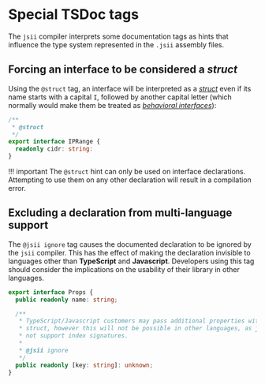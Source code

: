 # Special TSDoc tags

The `jsii` compiler interprets some documentation tags as hints that influence
the type system represented in the `.jsii` assembly files.

## Forcing an interface to be considered a *struct*

Using the `@struct` tag, an interface will be interpreted as a
[*struct*][struct] even if its name starts with a capital `I`, followed by
another capital letter (which normally would make them be treated as
[*behavioral interfaces*][interface]):

[struct]: ../../specification/2-type-system.md#structs
[interface]: ../../specification/2-type-system.md#behavioral-interfaces

```ts hl_lines="2"
/**
 * @struct
 */
export interface IPRange {
  readonly cidr: string:
}
```

!!! important
    The `@struct` hint can only be used on interface declarations. Attempting to
    use them on any other declaration will result in a compilation error.

## Excluding a declaration from multi-language support

The `@jsii ignore` tag causes the documented declaration to be ignored by the
`jsii` compiler. This has the effect of making the declaration invisible to
languages other than **TypeScript** and **Javascript**. Developers using this
tag should consider the implications on the usability of their library in other
languages.

```ts hl_lines="9"
export interface Props {
  public readonly name: string;

  /**
   * TypeScript/Javascript customers may pass additional properties with this
   * struct, however this will not be possible in other languages, as jsii does
   * not support index signatures.
   *
   * @jsii ignore
   */
  public readonly [key: string]: unknown;
}

```
